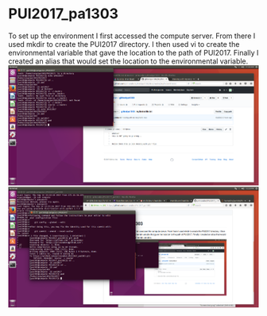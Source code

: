 # PUI2017_pa1303
To set up the environment I first accessed the compute server. From there I used mkdir to create the PUI2017 directory. I then used vi to create the environmental variable that gave the location to the path of PUI2017. Finally I created an alias that would set the location to the environmental variable.
![alt text](Screenshot.png)
![alt text](Screenshot2.png)
